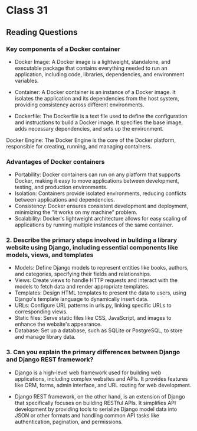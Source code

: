 # Class 31

## Reading  Questions

### Key components of a Docker container

* Docker Image: A Docker image is a lightweight, standalone, and executable package that contains everything needed to run an application, including code, libraries, dependencies, and environment variables.

* Container: A Docker container is an instance of a Docker image. It isolates the application and its dependencies from the host system, providing consistency across different environments.

* Dockerfile: The Dockerfile is a text file used to define the configuration and instructions to build a Docker image. It specifies the base image, adds necessary dependencies, and sets up the environment.

Docker Engine: The Docker Engine is the core of the Docker platform, responsible for creating, running, and managing containers.

### Advantages of Docker containers

* Portability: Docker containers can run on any platform that supports Docker, making it easy to move applications between development, testing, and production environments.
* Isolation: Containers provide isolated environments, reducing conflicts between applications and dependencies.
* Consistency: Docker ensures consistent development and deployment, minimizing the "it works on my machine" problem.
* Scalability: Docker's lightweight architecture allows for easy scaling of applications by running multiple instances of the same container.

### 2. Describe the primary steps involved in building a library website using Django, including essential components like models, views, and templates

* Models: Define Django models to represent entities like books, authors, and categories, specifying their fields and relationships.
* Views: Create views to handle HTTP requests and interact with the models to fetch data and render appropriate templates.
* Templates: Design HTML templates to present the data to users, using Django's template language to dynamically insert data.
* URLs: Configure URL patterns in urls.py, linking specific URLs to corresponding views.
* Static files: Serve static files like CSS, JavaScript, and images to enhance the website's appearance.
* Database: Set up a database, such as SQLite or PostgreSQL, to store and manage library data.

### 3. Can you explain the primary differences between Django and Django REST framework?

* Django is a high-level web framework used for building web applications, including complex websites and APIs. It provides features like ORM, forms, admin interface, and URL routing for web development.

* Django REST framework, on the other hand, is an extension of Django that specifically focuses on building RESTful APIs. It simplifies API development by providing tools to serialize Django model data into JSON or other formats and handling common API tasks like authentication, pagination, and permissions.